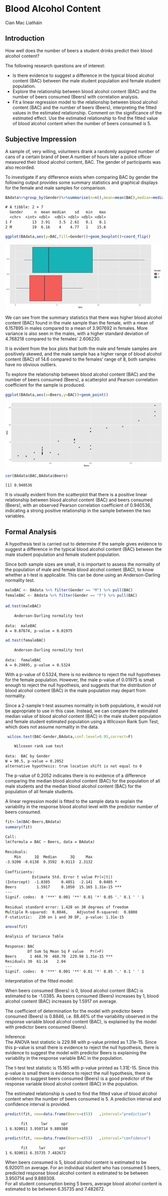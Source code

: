 Blood Alcohol Content
================
Cian Mac Liatháin

## Introduction

How well does the number of beers a student drinks predict their blood
alcohol content?

The following research questions are of interest:

- Is there evidence to suggest a difference in the typical blood alcohol
  content (BAC) between the male student population and female student
  population.
- Explore the relationship between blood alcohol content (BAC) and the
  number of beers consumed (Beers) with correlation analysis.
- Fit a linear regression model to the relationship between blood
  alcohol content (BAC) and the number of beers (Beers), interpreting
  the fitted values in the estimated relationship. Comment on the
  significance of the estimated effect. Use the estimated relationship
  to find the fitted value of blood alcohol content when the number of
  beers consumed is 5.

## Subjective Impression

A sample of, very willing, volunteers drank a randomly assigned number
of cans of a certain brand of beer.A number of hours later a police
officer measured their blood alcohol content, BAC. The gender of
participants was also recorded.

To investigate if any difference exists when comparing BAC by gender the
following output provides some summary statistics and graphical displays
for the female and male samples for comparison.

``` r
BAdata%>%group_by(Gender)%>%summarise(n=n(),mean=mean(BAC),median=median(BAC), sd=sd(BAC), min= min(BAC),  max=max(BAC))
```

    # A tibble: 2 × 7
      Gender     n  mean median    sd   min   max
      <chr>  <int> <dbl>  <dbl> <dbl> <dbl> <dbl>
    1 F         13  3.91    3.5  2.61   0.1   8.1
    2 M         19  6.16    4    4.77   1    15.6

``` r
ggplot(BAdata,aes(y=BAC,fill=Gender))+geom_boxplot()+coord_flip()
```

![](figure-gfm/unnamed-chunk-3-1.png)<!-- -->

We can see from the summary statistics that there was higher blood
alcohol content (BAC) found in the male sample than the female, with a
mean of 6.157895 in males compared to a mean of 3.907692 in females.
More variance is also seen in the males, with a higher standard
deviation of 4.768218 compared to the females’ 2.606230.

It is evident from the box plots that both the male and female samples
are positively skewed, and the male sample has a higher range of blood
alcohol content (BAC) of 14.6 compared to the females’ range of 8, both
samples have no obvious outliers.

To explore the relationship between blood alcohol content (BAC) and the
number of beers consumed (Beers), a scatterplot and Pearson correlation
coefficient for the sample is produced.

``` r
ggplot(BAdata,aes(x=Beers,y=BAC))+geom_point()
```

![](figure-gfm/unnamed-chunk-4-1.png)<!-- -->

``` r
cor(BAdata$BAC,BAdata$Beers)
```

    [1] 0.940536

It is visually evident from the scatterplot that there is a positive
linear relationship between blood alcohol content (BAC) and beers
consumed (Beers), with an observed Pearson correlation coefficient of
0.940536, indicating a strong positive relationship in the sample
between the two variables.

## Formal Analysis

A hypothesis test is carried out to determine if the sample gives
evidence to suggest a difference in the typical blood alcohol content
(BAC) between the male student population and female student population.

Since both sample sizes are small, it is important to assess the
normality of the population of male and female blood alcohol content
(BAC), to know whether a t-test is applicable. This can be done using an
Anderson-Darling normality test.

``` r
maleBAC <- BAdata %>% filter(Gender == "M") %>% pull(BAC)
femaleBAC <- BAdata %>% filter(Gender == "F") %>% pull(BAC)

ad.test(maleBAC)
```


        Anderson-Darling normality test

    data:  maleBAC
    A = 0.87674, p-value = 0.01975

``` r
ad.test(femaleBAC)
```


        Anderson-Darling normality test

    data:  femaleBAC
    A = 0.29895, p-value = 0.5324

With a p-value of 0.5324, there is no evidence to reject the null
hypotheses for the female population. However, the male p-value of
0.01975 is small enough to reject the null hypothesis, and suggests that
the distribution of blood alcohol content (BAC) in the male population
may depart from normality.

Since a 2-sample t-test assumes normality in both populations, it would
not be appropriate to use in this case. Instead, we can compare the
estimated median value of blood alcohol content (BAC) in the male
student population and female student estimated population using a
Wilcoxon Rank Sum Test, which does not assume normality in the data.

``` r
 wilcox.test(BAC~Gender,BAdata,conf.level=0.95,correct=F)
```


        Wilcoxon rank sum test

    data:  BAC by Gender
    W = 90.5, p-value = 0.2052
    alternative hypothesis: true location shift is not equal to 0

The p-value of 0.2052 indicates there is no evidence of a difference
comparing the median blood alcohol content (BAC) for the population of
all male students and the median blood alcohol content (BAC) for the
population of all female students.

A linear regression model is fitted to the sample data to explain the
variability in the response blood alcohol level with the predictor
number of beers consumed.

``` r
fit<-lm(BAC~Beers,BAdata)
summary(fit)
```


    Call:
    lm(formula = BAC ~ Beers, data = BAdata)

    Residuals:
        Min      1Q  Median      3Q     Max 
    -3.9200 -0.6138  0.3592  0.9113  2.3132 

    Coefficients:
                Estimate Std. Error t value Pr(>|t|)    
    (Intercept)  -1.0385     0.4851  -2.141   0.0405 *  
    Beers         1.5917     0.1050  15.165 1.31e-15 ***
    ---
    Signif. codes:  0 '***' 0.001 '**' 0.01 '*' 0.05 '.' 0.1 ' ' 1

    Residual standard error: 1.428 on 30 degrees of freedom
    Multiple R-squared:  0.8846,    Adjusted R-squared:  0.8808 
    F-statistic:   230 on 1 and 30 DF,  p-value: 1.31e-15

``` r
anova(fit)
```

    Analysis of Variance Table

    Response: BAC
              Df Sum Sq Mean Sq F value   Pr(>F)    
    Beers      1 468.70  468.70  229.98 1.31e-15 ***
    Residuals 30  61.14    2.04                     
    ---
    Signif. codes:  0 '***' 0.001 '**' 0.01 '*' 0.05 '.' 0.1 ' ' 1

Interpretation of the fitted model:

When beers consumed (Beers) is 0, blood alcohol content (BAC) is
estimated to be -1.0385. As beers consumed (Beers) increases by 1, blood
alcohol content (BAC) increases by 1.5917 on average.

The coefficient of determination for the model with predictor beers
consumed (Beers) is 0.8846, i.e. 88.46% of the variability observed in
the response variable blood alcohol content (BAC), is explained by the
model with predictor beers consumed (Beers).

Inference:  
The ANOVA test statistic is 229.98 with p-value printed as 1.31e-15.
Since this p-value is small there is evidence to reject the null
hypothesis, there is evidence to suggest the model with predictor Beers
is explaining the variability in the response variable BAC in the
population.

The t-test test statistic is 15.165 with p-value printed as 1.31E-15.
Since this p-value is small there is evidence to reject the null
hypothesis, there is evidence to suggest beers consumed (Beers) is a
good predictor of the response variable blood alcohol content (BAC) in
the population.

The estimated relationship is used to find the fitted value of blood
alcohol content when the number of beers consumed is 5. A prediction
interval and confidence interval is provided.

``` r
predict(fit, new=data.frame(Beers=c(5))   ,interval="prediction")
```

           fit      lwr      upr
    1 6.920011 3.950714 9.889308

``` r
predict(fit, new=data.frame(Beers=c(5))   ,interval="confidence")
```

           fit     lwr      upr
    1 6.920011 6.35735 7.482672

When beers consumed is 5, blood alcohol content is estimated to be
6.920011 on average. For an individual student who has consumed 5 beers,
predicted response blood alcohol content is estimated to be between
3.950714 and 9.889308.  
For all student consumption being 5 beers, average blood alcohol content
is estimated to be between 6.35735 and 7.482672.
